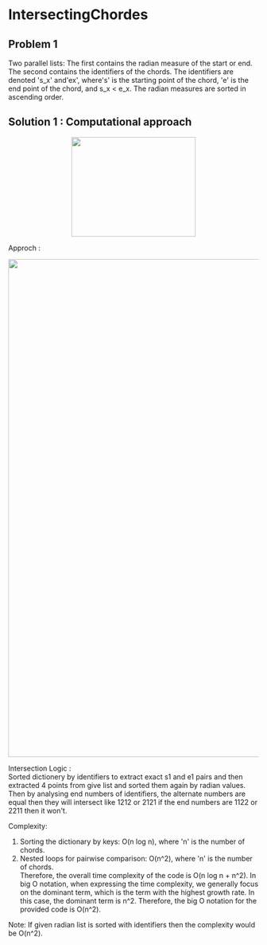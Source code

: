 # IntersectingChordes

## Problem 1
  Two parallel lists: The first contains the radian measure of the start or end. The second contains the identifiers of the chords. The identifiers are denoted 's_x' and'ex', where's' is the starting point of the  chord, 'e' is the end point of the chord, and s_x < e_x. The radian measures are sorted in ascending order.

## Solution 1 : Computational approach  

<p align="center">
   <img width="250" height="200" src="https://github.com/AkshataSalunkhe/IntersectingChordes/assets/143021478/dfbc6800-a685-4ecd-ab1a-c687d8487529">
</p>
Approch : 

<p align="center">
   <img width="600" height="1000" src="https://github.com/AkshataSalunkhe/IntersectingChordes/assets/143021478/5ac1f5b3-70cc-449f-9b5d-6590c83cb903">
</p>

Intersection Logic :  
    Sorted dictionery by identifiers to extract exact s1 and e1 pairs and then extracted 4 points from give list and sorted them again by radian values. Then by analysing end numbers of identifiers, the alternate numbers are equal then they will intersect like 1212 or 2121 if the end numbers are 1122 or 2211 then it won't. 

Complexity:  
1. Sorting the dictionary by keys: O(n log n), where 'n' is the number of chords.  
2. Nested loops for pairwise comparison: O(n^2), where 'n' is the number of chords.  
Therefore, the overall time complexity of the code is O(n log n + n^2). In big O notation, when expressing the time complexity, we generally focus on the dominant term, which is the term with the highest growth rate. In this case, the dominant term is n^2. Therefore, the big O notation for the provided code is O(n^2).  

Note: If given radian list is sorted with identifiers then the complexity would be O(n^2). 
